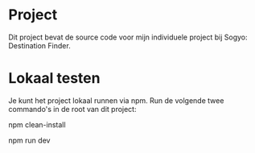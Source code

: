 # Project
Dit project bevat de source code voor mijn individuele project bij Sogyo: Destination Finder.

# Lokaal testen
Je kunt het project lokaal runnen via npm. Run de volgende twee commando's in de root van dit project:

npm clean-install

npm run dev

